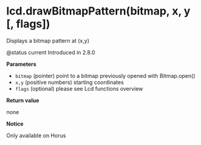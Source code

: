 # lcd.drawBitmapPattern(bitmap, x, y \[, flags])

Displays a bitmap pattern at (x,y)

@status current Introduced in 2.8.0

**Parameters**

* `bitmap` (pointer) point to a bitmap previously opened with Bitmap.open()
* `x,y` (positive numbers) starting coordinates
* `flags` (optional) please see Lcd functions overview

**Return value**

none

**Notice**

Only available on Horus
